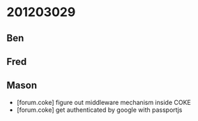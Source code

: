# 201203029

## Ben



## Fred



## Mason
- [forum.coke] figure out middleware mechanism inside COKE
- [forum.coke] get authenticated by google with passportjs

